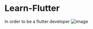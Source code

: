 # Learn-Flutter
In order to be a flutter developer
![image](https://user-images.githubusercontent.com/76958979/152225871-e58b9566-e09d-4cdb-9c6b-e61f5b43b86b.png)
